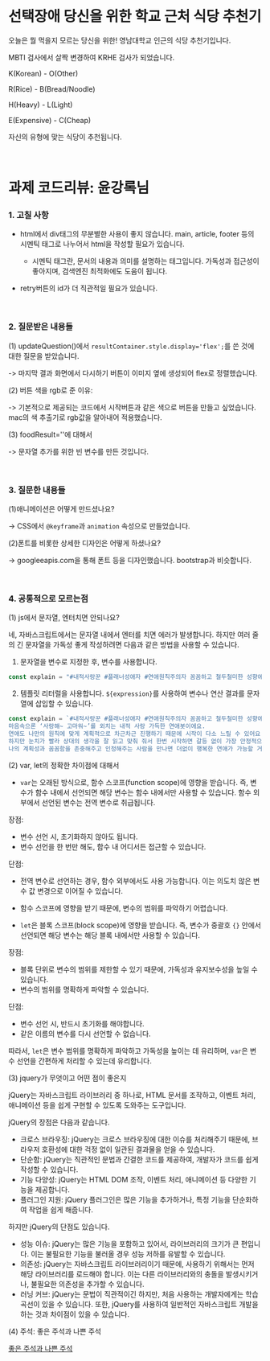 # 선택장애 당신을 위한 학교 근처 식당 추천기


오늘은 뭘 먹을지 모르는 당신을 위한! 영남대학교 인근의 식당 추천기입니다.

MBTI 검사에서 살짝 변경하여 KRHE 검사가 되었습니다. 

K(Korean)    - O(Other)

R(Rice)      - B(Bread/Noodle)

H(Heavy)     - L(Light)

E(Expensive) - C(Cheap)

자신의 유형에 맞는 식당이 추천됩니다. 

<br>

# 과제 코드리뷰: 윤강록님


### 1. 고칠 사항


- html에서 div태그의 무분별한 사용이 좋지 않습니다. main, article, footer 등의 시멘틱 태그로 나누어서 html을 작성할 필요가 있습니다. 
  - 시멘틱 태그란, 문서의 내용과 의미를 설명하는 태그입니다. 가독성과 접근성이 좋아지며, 검색엔진 최적화에도 도움이 됩니다. 

- retry버튼의 id가 더 직관적일 필요가 있습니다. 

<br>

### 2. 질문받은 내용들

(1) updateQuestion()에서 `resultContainer.style.display='flex';`를 쓴 것에 대한 질문을 받았습니다. 

-> 마지막 결과 화면에서 다시하기 버튼이 이미지 옆에 생성되어 flex로 정렬했습니다.



(2) 버튼 색을 rgb로 준 이유:

-> 기본적으로 제공되는 코드에서 시작버튼과 같은 색으로 버튼을 만들고 싶었습니다. mac의 색 추출기로 rgb값을 알아내어 적용했습니다. 


(3) foodResult=''에 대해서

-> 문자열 추가를 위한 빈 변수를 만든 것입니다.

<br>

### 3. 질문한 내용들

(1)애니메이션은 어떻게 만드셨나요?

-> CSS에서 `@keyframe`과 `animation` 속성으로 만들었습니다.

(2)폰트를 비롯한 상세한 디자인은 어떻게 하셨나요?

-> googleeapis.com을 통해 폰트 등을 디자인했습니다. bootstrap과 비슷합니다.

<br>

### 4. 공통적으로 모르는점

(1) js에서 문자열, 엔터치면 안되나요?

네, 자바스크립트에서는 문자열 내에서 엔터를 치면 에러가 발생합니다. 하지만 여러 줄의 긴 문자열을 가독성 좋게 작성하려면 다음과 같은 방법을 사용할 수 있습니다.

1. 문자열을 변수로 지정한 후, 변수를 사용합니다.

```javascript
const explain = "#내적사랑꾼 #플래너성애자 #연애원칙주의자 꼼꼼하고 철두철미한 성향에 리액션 버튼이 고장 난 것처럼 감정 표현은 서툴지만,\n마음속으론 ‘사랑해~ 고마워~’를 외치는 내적 사랑 가득한 연애봇이에요.\n연애도 나만의 원칙에 맞게 계획적으로 차근차근 진행하기 때문에 시작이 다소 느릴 수 있어요.\n하지만 눈치가 빨라 상대의 생각을 잘 읽고 맞춰 줘서 한번 시작하면 갈등 없이 가장 안정적으로 연애를 하는 스타일이기도 해요.\n나의 계획성과 꼼꼼함을 존중해주고 인정해주는 사람을 만나면 더없이 행복한 연애가 가능할 거예요";
```

2. 템플릿 리터럴을 사용합니다. `${expression}`를 사용하여 변수나 연산 결과를 문자열에 삽입할 수 있습니다.

```javascript
const explain = `#내적사랑꾼 #플래너성애자 #연애원칙주의자 꼼꼼하고 철두철미한 성향에 리액션 버튼이 고장 난 것처럼 감정 표현은 서툴지만,
마음속으론 ‘사랑해~ 고마워~’를 외치는 내적 사랑 가득한 연애봇이에요.
연애도 나만의 원칙에 맞게 계획적으로 차근차근 진행하기 때문에 시작이 다소 느릴 수 있어요.
하지만 눈치가 빨라 상대의 생각을 잘 읽고 맞춰 줘서 한번 시작하면 갈등 없이 가장 안정적으로 연애를 하는 스타일이기도 해요.
나의 계획성과 꼼꼼함을 존중해주고 인정해주는 사람을 만나면 더없이 행복한 연애가 가능할 거예요`;
```


(2) var, let의 정확한 차이점에 대해서 

<!-- JavaScript에서 변수를 선언하는 방법에는 `var`과 `let`이 있습니다. -->

- `var`는 오래된 방식으로, 함수 스코프(function scope)에 영향을 받습니다. 즉, 변수가 함수 내에서 선언되면 해당 변수는 함수 내에서만 사용할 수 있습니다. 함수 외부에서 선언된 변수는 전역 변수로 취급됩니다. 

장점:
  - 변수 선언 시, 초기화하지 않아도 됩니다.
  - 변수 선언을 한 번만 해도, 함수 내 어디서든 접근할 수 있습니다.

단점:
  - 전역 변수로 선언하는 경우, 함수 외부에서도 사용 가능합니다. 이는 의도치 않은 변수 값 변경으로 이어질 수 있습니다.
  - 함수 스코프에 영향을 받기 때문에, 변수의 범위를 파악하기 어렵습니다.

- `let`은 블록 스코프(block scope)에 영향을 받습니다. 즉, 변수가 중괄호 `{}` 안에서 선언되면 해당 변수는 해당 블록 내에서만 사용할 수 있습니다.

장점:
  - 블록 단위로 변수의 범위를 제한할 수 있기 때문에, 가독성과 유지보수성을 높일 수 있습니다.
  - 변수의 범위를 명확하게 파악할 수 있습니다.

단점:
  - 변수 선언 시, 반드시 초기화를 해야합니다.
  - 같은 이름의 변수를 다시 선언할 수 없습니다.

따라서, `let`은 변수 범위를 명확하게 파악하고 가독성을 높이는 데 유리하며, `var`은 변수 선언을 간편하게 처리할 수 있는데 유리합니다.

(3) jquery가 무엇이고 어떤 점이 좋은지

jQuery는 자바스크립트 라이브러리 중 하나로, HTML 문서를 조작하고, 이벤트 처리, 애니메이션 등을 쉽게 구현할 수 있도록 도와주는 도구입니다.

jQuery의 장점은 다음과 같습니다.
- 크로스 브라우징: jQuery는 크로스 브라우징에 대한 이슈를 처리해주기 때문에, 브라우저 호환성에 대한 걱정 없이 일관된 결과물을 얻을 수 있습니다.
- 단순함: jQuery는 직관적인 문법과 간결한 코드를 제공하여, 개발자가 코드를 쉽게 작성할 수 있습니다.
- 기능 다양성: jQuery는 HTML DOM 조작, 이벤트 처리, 애니메이션 등 다양한 기능을 제공합니다.
- 플러그인 지원: jQuery 플러그인은 많은 기능을 추가하거나, 특정 기능을 단순화하여 작업을 쉽게 해줍니다.

하지만 jQuery의 단점도 있습니다.
- 성능 이슈: jQuery는 많은 기능을 포함하고 있어서, 라이브러리의 크기가 큰 편입니다. 이는 불필요한 기능을 불러올 경우 성능 저하를 유발할 수 있습니다.
- 의존성: jQuery는 자바스크립트 라이브러리이기 때문에, 사용하기 위해서는 먼저 해당 라이브러리를 로드해야 합니다. 이는 다른 라이브러리와의 충돌을 발생시키거나, 불필요한 의존성을 추가할 수 있습니다.
- 러닝 커브: jQuery는 문법이 직관적이긴 하지만, 처음 사용하는 개발자에게는 학습 곡선이 있을 수 있습니다. 또한, jQuery를 사용하여 일반적인 자바스크립트 개발을 하는 것과 차이점이 있을 수 있습니다.

(4) 주석: 좋은 주석과 나쁜 주석

[좋은 주석과 나쁜 주석](https://velog.io/@hangem422/clean-code-comment)